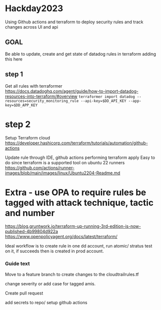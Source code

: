 # Hackday2023
Using Github actions and terraform to deploy security rules and track changes across UI and api

## GOAL

Be able to update, create and get state of datadog rules in terraform adding this here

## step 1
Get all rules with terraformer
https://docs.datadoghq.com/agent/guide/how-to-import-datadog-resources-into-terraform/#overview
`terraformer import datadog --resources=security_monitoring_rule --api-key=$DD_API_KEY --app-key=$DD_APP_KEY`

# step 2
Setup Terraform cloud
https://developer.hashicorp.com/terraform/tutorials/automation/github-actions


Update rule through IDE, github actions performing terraform apply
Easy to do since terraform is a supported tool on ubuntu 22 runners https://github.com/actions/runner-images/blob/main/images/linux/Ubuntu2204-Readme.md

# Extra - use OPA to require rules be tagged with attack technique, tactic and number
https://blog.gruntwork.io/terraform-up-running-3rd-edition-is-now-published-4b99804d922a
https://www.openpolicyagent.org/docs/latest/terraform/

Ideal workflow is to create rule in one dd account, run atomic/ stratus test on it, if succeeds then is created in prod account. 

### Guide text

Move to a feature branch to create changes to the cloudtrailrules.tf

change severity or add case for tagged amis.

Create pull request

add secrets to repo/ setup github actions


